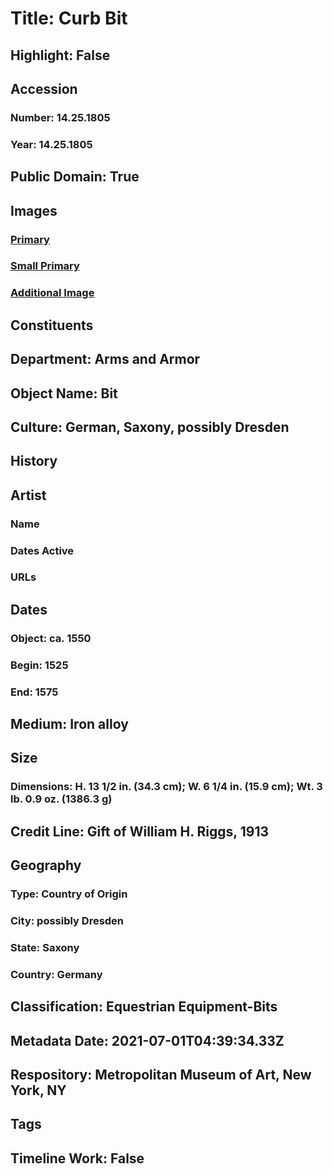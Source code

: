 # Title: Curb Bit
## Highlight: False
## Accession
### Number: 14.25.1805
### Year: 14.25.1805
## Public Domain: True
## Images
### [Primary](https://images.metmuseum.org/CRDImages/aa/original/LC-14_25_1805-005.jpg)
### [Small Primary](https://images.metmuseum.org/CRDImages/aa/web-large/LC-14_25_1805-005.jpg)
### [Additional Image](https://images.metmuseum.org/CRDImages/aa/original/LC-14_25_1805-004.jpg)
## Constituents
## Department: Arms and Armor
## Object Name: Bit
## Culture: German, Saxony, possibly Dresden
## History
## Artist
### Name
### Dates Active
### URLs
## Dates
### Object: ca. 1550
### Begin: 1525
### End: 1575
## Medium: Iron alloy
## Size
### Dimensions: H. 13 1/2 in. (34.3 cm); W. 6 1/4 in. (15.9 cm); Wt. 3 lb. 0.9 oz. (1386.3 g)
## Credit Line: Gift of William H. Riggs, 1913
## Geography
### Type: Country of Origin
### City: possibly Dresden
### State: Saxony
### Country: Germany
## Classification: Equestrian Equipment-Bits
## Metadata Date: 2021-07-01T04:39:34.33Z
## Respository: Metropolitan Museum of Art, New York, NY
## Tags
## Timeline Work: False